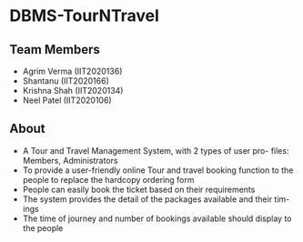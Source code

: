 # DBMS-TourNTravel


## Team Members
- Agrim Verma (IIT2020136)
- Shantanu (IIT2020166)
- Krishna Shah (IIT2020134)
- Neel Patel (IIT2020106)


## About

- A Tour and Travel Management System, with 2 types of user pro-
files: Members, Administrators
- To provide a user-friendly online Tour and travel booking function to the
people to replace the hardcopy ordering form
- People can easily book the ticket based on their requirements
- The system provides the detail of the packages available and their tim-
ings
- The time of journey and number of bookings available should display to
the people
